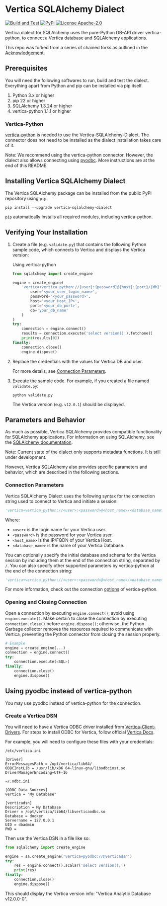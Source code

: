 # Vertica SQLAlchemy Dialect

[![Build and Test](https://github.com/vertica/vertica-sqlalchemy-dialect/actions/workflows/dialecttest.yml/badge.svg)](https://github.com/vertica/vertica-sqlalchemy-dialect/actions/workflows/dialecttest.yml)
[![PyPi](https://img.shields.io/pypi/v/vertica-sqlalchemy-dialect.svg)](https://pypi.python.org/pypi/vertica-sqlalchemy-dialect/)
[![License Apache-2.0](https://img.shields.io/:license-Apache%202-brightgreen.svg)](http://www.apache.org/licenses/LICENSE-2.0.txt)

Vertica dialect for SQLAlchemy uses the pure-Python DB-API driver vertica-python, to connect a Vertica database and SQLAlchemy applications.

This repo was forked from a series of chained forks as outlined in the [Acknowledgement](https://github.com/vertica/vertica-sqlalchemy-dialect/ACKNOWLEDGEMENTS).

## Prerequisites

You will need the following softwares to run, build and test the dialect. Everything apart from Python and pip can be installed via pip itself.

1. Python 3.x or higher
2. pip 22 or higher
3. SQLAlchemy 1.3.24 or higher
4. vertica-python 1.1.1 or higher

### Vertica-Python

[vertica-python](https://github.com/vertica/vertica-python) is needed to use the Vertica-SQLAlchemy-Dialect. The connector does not need to be installed as the dialect installation takes care of it.

Note: We recommend using the vertica-python connector. However, the dialect also allows connecting using [pyodbc](https://pypi.org/project/pyodbc/). More instructions are at the end of this README.


## Installing Vertica SQLAlchemy Dialect

The Vertica SQLAlchemy package can be installed from the public PyPI repository using `pip`:

```shell
pip install --upgrade vertica-sqlalchemy-dialect
```

`pip` automatically installs all required modules, including vertica-python.

## Verifying Your Installation

1. Create a file (e.g. `validate.py`) that contains the following Python sample code,
   which connects to Vertica and displays the Vertica version:

    Using vertica-python
    ```python
    from sqlalchemy import create_engine

    engine = create_engine(
        'vertica+vertica_python://{user}:{password}@{host}:{port}/{db}'.format(
            user='<your_user_login_name>',
            password='<your_password>',
            host='<your_Host_IP>',
            port='<your_db_port>',
            db='your_db_name'
        )
    )
    try:
        connection = engine.connect()
        results = connection.execute('select version()').fetchone()
        print(results[0])
    finally:
        connection.close()
        engine.dispose()
    ```

2. Replace the credentials with the values for Vertica DB and user.

    For more details, see [Connection Parameters](https://github.com/vertica/vertica-sqlalchemy-dialect#connection-parameters).

3. Execute the sample code. For example, if you created a file named `validate.py`:

    ```shell
    python validate.py
    ```

    The Vertica version (e.g. `v12.0.1`) should be displayed.

## Parameters and Behavior

As much as possible, Vertica SQLAlchemy provides compatible functionality for SQLAlchemy applications. For information on using SQLAlchemy, see the [SQLAlchemy documentation](http://docs.sqlalchemy.org/en/latest/).

Note: Current state of the dialect only supports metadata functions. It is still under development. 

However, Vertica SQLAlchemy also provides specific parameters and behavior, which are described in the following sections.

### Connection Parameters

Vertica SQLAlchemy Dialect uses the following syntax for the connection string used to connect to Vertica and initiate a session:

```python
'vertica+vertica_python://<user>:<password>@<host_name>/<database_name>'
```

Where:

- `<user>` is the login name for your Vertica user.
- `<password>` is the password for your Vertica user.
- `<host_name>` is the IP/FQDN of your Vertica Host.
- `<database_name>` is the name of your Vertica Database.


You can optionally specify the initial database and schema for the Vertica session by including them at the end of the connection string, separated by `/`. You can also specify other supported parameters by vertica-python at the end of the connection string:

```python
'vertica+vertica_python://<user>:<password>@<host_name>/<database_name>?session_label=sqlalchemy&connection_load_balance=1'
```
For more information, check out the connection [options](https://github.com/vertica/vertica-python#set-properties-with-connection-string) of vertica-python.

### Opening and Closing Connection

Open a connection by executing `engine.connect()`; avoid using `engine.execute()`. Make certain to close the connection by executing `connection.close()` before
`engine.dispose()`; otherwise, the Python Garbage collector removes the resources required to communicate with Vertica, preventing the Python connector from closing the session properly.

```python
# Example
engine = create_engine(...)
connection = engine.connect()
try:
    connection.execute(<SQL>)
finally:
    connection.close()
    engine.dispose()
```

## Using pyodbc instead of vertica-python

You may use pyodbc instead of vertica-python for the connection.

### Create a Vertica DSN 


You will need to have a Vertica ODBC driver installed from [Vertica-Client-Drivers](https://www.vertica.com/download/vertica/client-drivers/). For steps to install ODBC for Vertica, follow official [Vertica Docs](https://www.vertica.com/docs/12.0.x/HTML/Content/Authoring/ConnectingToVertica/ClientODBC/InstallingODBC.htm).

For example, you will need to configure these files with your credentials:

`/etc/vertica.ini`
```
[Driver]
ErrorMessagesPath = /opt/vertica/lib64/
ODBCInstLib = /usr/lib/x86_64-linux-gnu/libodbcinst.so
DriverManagerEncoding=UTF-16
```

`~/.odbc.ini`
```
[ODBC Data Sources]
vertica = "My Database"

[verticadsn]
Description = My Database
Driver = /opt/vertica/lib64/libverticaodbc.so
Database = docker
Servername = 127.0.0.1
UID = dbadmin
PWD =
```


Then use the Vertica DSN in a file like so:
```python
from sqlalchemy import create_engine

engine = sa.create_engine('vertica+pyodbc://@verticadsn')
try:
    res = engine.connect().scalar('select version();')
    print(res)
finally:
    connection.close()
    engine.dispose()

```

This should display the Vertica version info: "Vertica Analytic Database v12.0.0-0".
